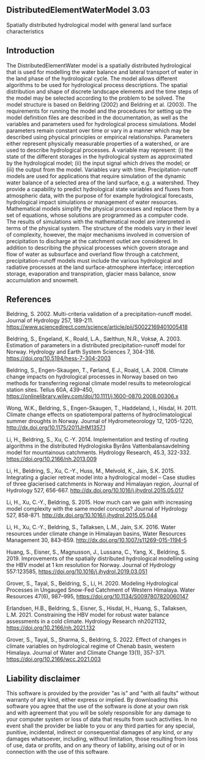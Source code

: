 ## DistributedElementWaterModel 3.03
Spatially distributed hydrological model with general land surface characteristics 

## Introduction
The DistributedElementWater model is a spatially distributed hydrological that is used for modelling the water balance and lateral transport of water in the land phase of the hydrological cycle. The model allows different algorithms to be used for hydrological process descriptions. The spatial distribution and shape of discrete landscape elements and the time steps of the model may be selected according to the problem to be solved. The model structure is based on Beldring (2002) and Beldring et al. (2003). The requirements for running the model and the procedures for setting up the model definition files are described in the documentation, as well as the variables and parameters used for hydrological process simulations. Model parameters remain constant over time or vary in a manner which may be described using physical principles or empirical relationships. Parameters either represent physically measurable properties of a watershed, or are used to describe hydrological processes. A variable may represent: (i) the state of the different storages in the hydrological system as approximated by the hydrological model; (ii) the input signal which drives the model; or (iii) the output from the model. Variables vary with time. 
Precipitation-runoff models are used for applications that require simulation of the dynamic water balance of a selected area of the land surface, e.g. a watershed. They provide a capability to predict hydrological state variables and fluxes from atmospheric data, with the purpose of for example hydrological forecasts, hydrological impact simulations or management of water resources. Mathematical models simplify the physical processes and replace them by a set of equations, whose solutions are programmed as a computer code. The results of simulations with the mathematical model are interpreted in terms of the physical system. The structure of the models vary in their level of complexity, however, the major mechanisms involved in conversion of precipitation to discharge at the catchment outlet are considered. In addition to describing the physical processes which govern storage and flow of water as subsurface and overland flow through a catchment, precipitation-runoff models must include the various hydrological and radiative processes at the land surface-atmosphere interface; interception storage, evaporation and transpiration, glacier mass balance, snow accumulation and snowmelt. 

## References
Beldring, S. 2002. Multi-criteria validation of a precipitation-runoff model. Journal of Hydrology 257, 189-211. https://www.sciencedirect.com/science/article/pii/S0022169401005418

Beldring, S., Engeland, K., Roald, L.A., Sælthun, N.R., Voksø, A. 2003. Estimation of parameters in a distributed precipitation-runoff model for Norway. Hydrology and Earth System Sciences 7, 304-316. https://doi.org/10.5194/hess-7-304-2003

Beldring, S., Engen-Skaugen, T., Førland, E.J., Roald, L.A. 2008. Climate change impacts on hydrological processes in Norway based on two methods for transferring regional climate model results to meteorological station sites. Tellus 60A, 439–450, https://onlinelibrary.wiley.com/doi/10.1111/j.1600-0870.2008.00306.x 

Wong, W.K., Beldring, S., Engen-Skaugen, T., Haddeland, I., Hisdal, H. 2011. Climate change effects on spatiotemporal patterns of hydroclimatological summer droughts in Norway. Journal of Hydrometeorology 12, 1205-1220, http://dx.doi.org/10.1175/2011JHM1357.1

Li, H., Beldring, S., Xu, C.-Y. 2014. Implementation and testing of routing algorithms in the distributed Hydrologiska Byråns Vattenbalansavdelning model for mountainous catchments. Hydrology Research, 45.3, 322-332. https://doi.org/10.2166/nh.2013.009

Li, H., Beldring, S., Xu, C.-Y., Huss, M., Melvold, K., Jain, S.K. 2015. Integrating a glacier retreat model into a hydrological model – Case studies of three glacierised catchments in Norway and Himalayan region, Journal of Hydrology 527, 656-667. http://dx.doi.org/10.1016/j.jhydrol.2015.05.017

Li, H., Xu, C.-Y., Beldring, S. 2015. How much can we gain with increasing model complexity with the same model concepts? Journal of Hydrology 527, 858-871. http://dx.doi.org/10.1016/j.jhydrol.2015.05.044

Li, H., Xu, C.-Y., Beldring, S., Tallaksen, L.M., Jain, S.K. 2016. Water resources under climate change in Himalayan basins, Water Resources Management 30, 843–859. http://dx.doi.org/10.1007/s11269-015-1194-5

Huang, S., Eisner, S., Magnusson, J., Lussana, C., Yang, X., Beldring, S. 2019. Improvements of the spatially distributed hydrological modelling using the HBV model at 1 km resolution for Norway. Journal of Hydrology 557:123585, https://doi.org/10.1016/j.jhydrol.2019.03.051

Grover, S., Tayal, S., Beldring, S., Li, H. 2020. Modeling Hydrological Processes in Ungauged Snow-Fed Catchment of Western Himalaya. Water Resources 47(6), 987–995, https://doi.org/10.1134/S0097807820060147

Erlandsen, H.B., Beldring, S., Eisner, S., Hisdal, H., Huang, S., Tallaksen, L.M. 2021. Constraining the HBV model for robust water balance assessments in a cold climate. Hydrology Research nh2021132, https://doi.org/10.2166/nh.2021.132 

Grover, S., Tayal, S., Sharma, S., Beldring, S. 2022. Effect of changes in climate variables on hydrological regime of Chenab basin, western Himalaya. Journal of Water and Climate Change 13(1), 357-371. https://doi.org/10.2166/wcc.2021.003

## Liability disclaimer
This software is provided by the provider "as is" and "with all faults" without warranty of any kind, either express or implied. By downloading this software you agree that the use of the software is done at your own risk and with agreement that you will be solely responsible for any damage to your computer system or loss of data that results from such activities. In no event shall the provider be liable to you or any third parties for any special, punitive, incidental, indirect or consequential damages of any kind, or any damages whatsoever, including, without limitation, those resulting from loss of use, data or profits, and on any theory of liability, arising out of or in connection with the use of this software.
